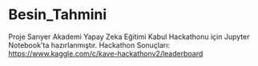# Besin_Tahmini
Proje Sarıyer Akademi Yapay Zeka Eğitimi Kabul Hackathonu için Jupyter Notebook'ta hazırlanmıştır.
Hackathon Sonuçları: https://www.kaggle.com/c/kave-hackathonv2/leaderboard
